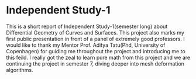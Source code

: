 # Independent Study-1

This is a short report of Independent Study-1(semester long) about Differential Geometry of Curves and Surfaces. This project also marks my first public presentation in front of a panel of extremely good professors. I would like to thank my Mentor Prof. Aditya Tatu(Phd, University of Copenhagen) for guiding me throughout the project and introducing me to this feild. I really got the zeal to learn pure math from this project and we are continuing the project in semester 7, diving deeper into mesh deformation algorithms.
 
